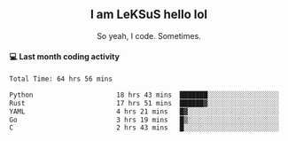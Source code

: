<h2 align="center">I am LeKSuS hello lol</h2>
<p align="center">So yeah, I code. Sometimes.</p>

#### :computer: Last month coding activity
<!--START_SECTION:waka-->

```txt
Total Time: 64 hrs 56 mins

Python                     18 hrs 43 mins  ███████░░░░░░░░░░░░░░░░░░   27.96 %
Rust                       17 hrs 51 mins  ██████▓░░░░░░░░░░░░░░░░░░   26.66 %
YAML                       4 hrs 21 mins   █▓░░░░░░░░░░░░░░░░░░░░░░░   06.50 %
Go                         3 hrs 19 mins   █▒░░░░░░░░░░░░░░░░░░░░░░░   04.96 %
C                          2 hrs 43 mins   █░░░░░░░░░░░░░░░░░░░░░░░░   04.06 %
```

<!--END_SECTION:waka-->
